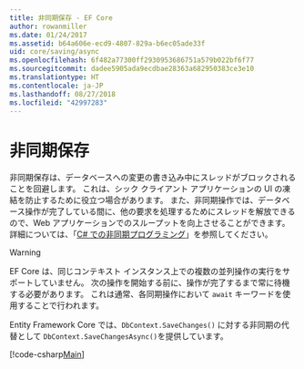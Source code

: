 ```yaml
---
title: 非同期保存 - EF Core
author: rowanmiller
ms.date: 01/24/2017
ms.assetid: b64a606e-ecd9-4807-829a-b6ec05ade33f
uid: core/saving/async
ms.openlocfilehash: 6f482a77300ff2930953686751a579b022bf6f77
ms.sourcegitcommit: dadee5905ada9ecdbae28363a682950383ce3e10
ms.translationtype: HT
ms.contentlocale: ja-JP
ms.lasthandoff: 08/27/2018
ms.locfileid: "42997283"
---
```

# <a name="asynchronous-saving"></a>非同期保存

非同期保存は、データベースへの変更の書き込み中にスレッドがブロックされることを回避します。 これは、シック クライアント アプリケーションの UI の凍結を防止するために役立つ場合があります。 また、非同期操作では、データベース操作が完了している間に、他の要求を処理するためにスレッドを解放できるので、Web アプリケーションでのスループットを向上させることができます。 詳細については、「[C# での非同期プログラミング](https://docs.microsoft.com/dotnet/csharp/async)」を参照してください。

> [!WARNING]  
> EF Core は、同じコンテキスト インスタンス上での複数の並列操作の実行をサポートしていません。 次の操作を開始する前に、操作が完了するまで常に待機する必要があります。 これは通常、各同期操作において `await` キーワードを使用することで行われます。

Entity Framework Core では、`DbContext.SaveChanges()` に対する非同期の代替として `DbContext.SaveChangesAsync()`を提供しています。

[!code-csharp[Main](../../../samples/core/Saving/Saving/Async/Sample.cs#Sample)]
